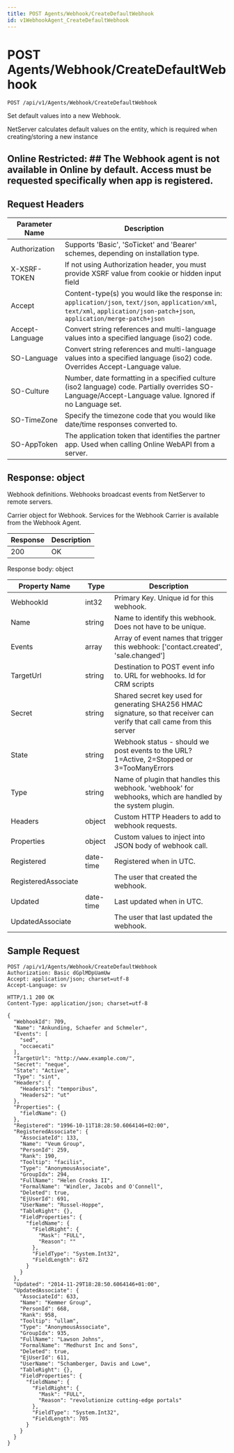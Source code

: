 ```yaml
---
title: POST Agents/Webhook/CreateDefaultWebhook
id: v1WebhookAgent_CreateDefaultWebhook
---
```


# POST Agents/Webhook/CreateDefaultWebhook

```http
POST /api/v1/Agents/Webhook/CreateDefaultWebhook
```

Set default values into a new Webhook.

NetServer calculates default values on the entity, which is required when creating/storing a new instance


## Online Restricted: ## The Webhook agent is not available in Online by default. Access must be requested specifically when app is registered.






## Request Headers

| Parameter Name | Description |
|----------------|-------------|
| Authorization  | Supports 'Basic', 'SoTicket' and 'Bearer' schemes, depending on installation type. |
| X-XSRF-TOKEN   | If not using Authorization header, you must provide XSRF value from cookie or hidden input field |
| Accept         | Content-type(s) you would like the response in: `application/json`, `text/json`, `application/xml`, `text/xml`, `application/json-patch+json`, `application/merge-patch+json` |
| Accept-Language | Convert string references and multi-language values into a specified language (iso2) code. |
| SO-Language | Convert string references and multi-language values into a specified language (iso2) code. Overrides Accept-Language value. |
| SO-Culture | Number, date formatting in a specified culture (iso2 language) code. Partially overrides SO-Language/Accept-Language value. Ignored if no Language set. |
| SO-TimeZone | Specify the timezone code that you would like date/time responses converted to. |
| SO-AppToken | The application token that identifies the partner app. Used when calling Online WebAPI from a server. |


## Response: object

Webhook definitions. Webhooks broadcast events from NetServer to remote servers.



Carrier object for Webhook.
Services for the Webhook Carrier is available from the <see cref="T:SuperOffice.CRM.Services.IWebhookAgent">Webhook Agent</see>.

| Response | Description |
|----------------|-------------|
| 200 | OK |

Response body: object

| Property Name | Type |  Description |
|----------------|------|--------------|
| WebhookId | int32 | Primary Key. Unique id for this webhook. |
| Name | string | Name to identify this webhook. Does not have to be unique. |
| Events | array | Array of event names that trigger this webhook: ['contact.created', 'sale.changed'] |
| TargetUrl | string | Destination to POST event info to. URL for webhooks. Id for CRM scripts |
| Secret | string | Shared secret key used for generating SHA256 HMAC signature, so that receiver can verify that call came from this server |
| State | string | Webhook status - should we post events to the URL? 1=Active, 2=Stopped or 3=TooManyErrors |
| Type | string | Name of plugin that handles this webhook. 'webhook' for webhooks, which are handled by the system plugin. |
| Headers | object | Custom HTTP Headers to add to webhook requests. |
| Properties | object | Custom values to inject into JSON body of webhook call. |
| Registered | date-time | Registered when  in UTC. |
| RegisteredAssociate |  | The user that created the webhook. |
| Updated | date-time | Last updated when  in UTC. |
| UpdatedAssociate |  | The user that last updated the webhook. |

## Sample Request

```http!
POST /api/v1/Agents/Webhook/CreateDefaultWebhook
Authorization: Basic dGplMDpUamUw
Accept: application/json; charset=utf-8
Accept-Language: sv
```

```http_
HTTP/1.1 200 OK
Content-Type: application/json; charset=utf-8

{
  "WebhookId": 709,
  "Name": "Ankunding, Schaefer and Schmeler",
  "Events": [
    "sed",
    "occaecati"
  ],
  "TargetUrl": "http://www.example.com/",
  "Secret": "neque",
  "State": "Active",
  "Type": "sint",
  "Headers": {
    "Headers1": "temporibus",
    "Headers2": "ut"
  },
  "Properties": {
    "fieldName": {}
  },
  "Registered": "1996-10-11T18:28:50.6064146+02:00",
  "RegisteredAssociate": {
    "AssociateId": 133,
    "Name": "Veum Group",
    "PersonId": 259,
    "Rank": 190,
    "Tooltip": "facilis",
    "Type": "AnonymousAssociate",
    "GroupIdx": 294,
    "FullName": "Helen Crooks II",
    "FormalName": "Windler, Jacobs and O'Connell",
    "Deleted": true,
    "EjUserId": 691,
    "UserName": "Russel-Hoppe",
    "TableRight": {},
    "FieldProperties": {
      "fieldName": {
        "FieldRight": {
          "Mask": "FULL",
          "Reason": ""
        },
        "FieldType": "System.Int32",
        "FieldLength": 672
      }
    }
  },
  "Updated": "2014-11-29T18:28:50.6064146+01:00",
  "UpdatedAssociate": {
    "AssociateId": 633,
    "Name": "Kemmer Group",
    "PersonId": 668,
    "Rank": 958,
    "Tooltip": "ullam",
    "Type": "AnonymousAssociate",
    "GroupIdx": 935,
    "FullName": "Lawson Johns",
    "FormalName": "Medhurst Inc and Sons",
    "Deleted": true,
    "EjUserId": 611,
    "UserName": "Schamberger, Davis and Lowe",
    "TableRight": {},
    "FieldProperties": {
      "fieldName": {
        "FieldRight": {
          "Mask": "FULL",
          "Reason": "revolutionize cutting-edge portals"
        },
        "FieldType": "System.Int32",
        "FieldLength": 705
      }
    }
  }
}
```